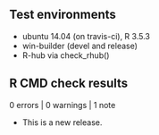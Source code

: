 ## Test environments
* ubuntu 14.04 (on travis-ci), R 3.5.3
* win-builder (devel and release)
* R-hub via check_rhub()

## R CMD check results

0 errors | 0 warnings | 1 note

* This is a new release.
